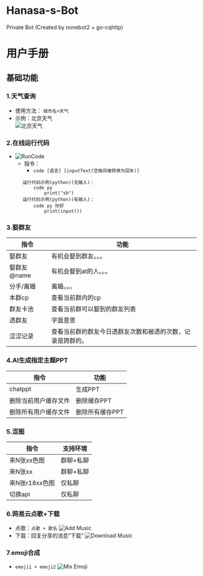 # Hanasa-s-Bot
Private Bot (Created by nonebot2 + go-cqhttp)
# 用户手册

## 基础功能

### 1.天气查询

* 使用方法：
  ```城市名+天气```
* 示例：北京天气 <br>
  ![北京天气](https://github.com/Lptr-byte/Hanasa-s-Bot/blob/main/resources/weather.png)

### 2.在线运行代码
* ![RunCode](https://github.com/Lptr-byte/Hanasa-s-Bot/blob/main/resources/runcode.png)
  * 指令：
    * ```code [语言] [inputText(空格将被转换为回车)]```
```
      运行代码示例(python)(无输入)：
          code py
              print("sb")
      运行代码示例(python)(有输入)：
          code py 你好
              print(input())
```

### 3.娶群友
| 指令 |功能|
|------|---|
|娶群友|有机会娶到群友。。。|
|娶群友@name|有机会娶到at的人。。。|
|分手/离婚|离婚。。。|
|本群cp|查看当前群内的cp|
|群友卡池|查看当前群可以娶到的群友列表|
|透群友|字面意思|
|涩涩记录|查看当前群的群友今日透群友次数和被透的次数，记录是跨群的。|

### 4.AI生成指定主题PPT
|指令|功能|
|----|----|
|chatppt|生成PPT|
|删除当前用户缓存文件|删除缓存PPT|
|删除所有用户缓存文件|删除所有缓存PPT|

### 5.涩图
|指令|支持环境|
|----|----|
|来N张xx色图|群聊+私聊|
|来N张xx|群聊+私聊|
|来N张r18xx色图|仅私聊|
|切换api|仅私聊|

### 6.网易云点歌+下载
* 点歌：```点歌 + 歌名```
![Add Music](https://github.com/Lptr-byte/Hanasa-s-Bot/blob/main/resources/addMusic.png)
* 下载：回复分享的消息“下载”
![Download Music](https://github.com/Lptr-byte/Hanasa-s-Bot/blob/main/resources/downloadMusic.png)

### 7.emoji合成
* ```emoji1 + emoji2```
![Mix Emoji](https://github.com/Lptr-byte/Hanasa-s-Bot/blob/main/resources/addEmoji.png)

